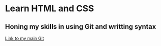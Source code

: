 # Learn HTML and CSS

## Honing my skills in using Git and writting syntax

[Link to my main Git](https://github.com/A1eksandrS)